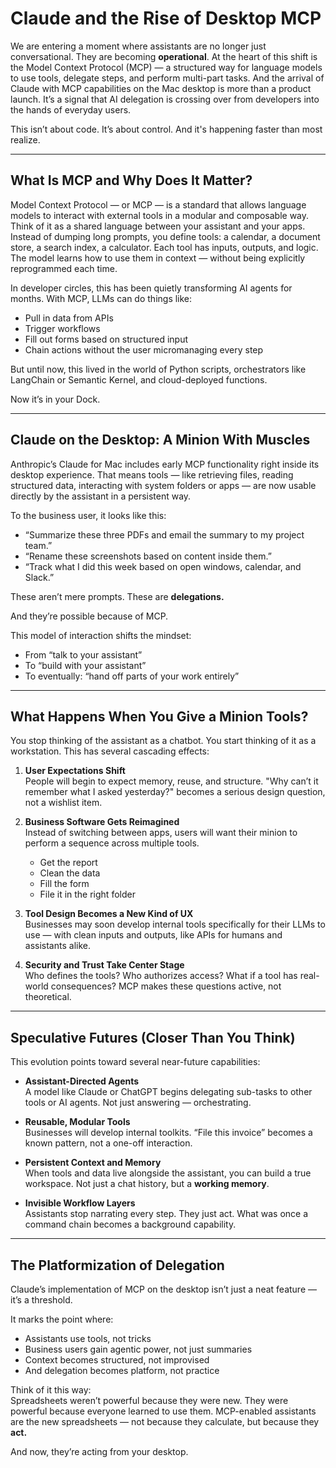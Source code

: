 # Claude and the Rise of Desktop MCP

We are entering a moment where assistants are no longer just conversational. They are becoming **operational**. At the heart of this shift is the Model Context Protocol (MCP) — a structured way for language models to use tools, delegate steps, and perform multi-part tasks. And the arrival of Claude with MCP capabilities on the Mac desktop is more than a product launch. It’s a signal that AI delegation is crossing over from developers into the hands of everyday users.

This isn’t about code. It’s about control. And it's happening faster than most realize.

---

## What Is MCP and Why Does It Matter?

Model Context Protocol — or MCP — is a standard that allows language models to interact with external tools in a modular and composable way. Think of it as a shared language between your assistant and your apps. Instead of dumping long prompts, you define tools: a calendar, a document store, a search index, a calculator. Each tool has inputs, outputs, and logic. The model learns how to use them in context — without being explicitly reprogrammed each time.

In developer circles, this has been quietly transforming AI agents for months. With MCP, LLMs can do things like:
- Pull in data from APIs
- Trigger workflows
- Fill out forms based on structured input
- Chain actions without the user micromanaging every step

But until now, this lived in the world of Python scripts, orchestrators like LangChain or Semantic Kernel, and cloud-deployed functions.

Now it’s in your Dock.

---

## Claude on the Desktop: A Minion With Muscles

Anthropic’s Claude for Mac includes early MCP functionality right inside its desktop experience. That means tools — like retrieving files, reading structured data, interacting with system folders or apps — are now usable directly by the assistant in a persistent way.

To the business user, it looks like this:
- “Summarize these three PDFs and email the summary to my project team.”
- “Rename these screenshots based on content inside them.”
- “Track what I did this week based on open windows, calendar, and Slack.”

These aren’t mere prompts. These are **delegations.**

And they’re possible because of MCP.

This model of interaction shifts the mindset:
- From “talk to your assistant”  
- To “build with your assistant”  
- To eventually: “hand off parts of your work entirely”

---

## What Happens When You Give a Minion Tools?

You stop thinking of the assistant as a chatbot. You start thinking of it as a workstation. This has several cascading effects:

1. **User Expectations Shift**  
   People will begin to expect memory, reuse, and structure. "Why can’t it remember what I asked yesterday?" becomes a serious design question, not a wishlist item.

2. **Business Software Gets Reimagined**  
   Instead of switching between apps, users will want their minion to perform a sequence across multiple tools.  
   - Get the report  
   - Clean the data  
   - Fill the form  
   - File it in the right folder

3. **Tool Design Becomes a New Kind of UX**  
   Businesses may soon develop internal tools specifically for their LLMs to use — with clean inputs and outputs, like APIs for humans and assistants alike.

4. **Security and Trust Take Center Stage**  
   Who defines the tools? Who authorizes access? What if a tool has real-world consequences? MCP makes these questions active, not theoretical.

---

## Speculative Futures (Closer Than You Think)

This evolution points toward several near-future capabilities:

- **Assistant-Directed Agents**  
  A model like Claude or ChatGPT begins delegating sub-tasks to other tools or AI agents. Not just answering — orchestrating.

- **Reusable, Modular Tools**  
  Businesses will develop internal toolkits. “File this invoice” becomes a known pattern, not a one-off interaction.

- **Persistent Context and Memory**  
  When tools and data live alongside the assistant, you can build a true workspace. Not just a chat history, but a **working memory**.

- **Invisible Workflow Layers**  
  Assistants stop narrating every step. They just act. What was once a command chain becomes a background capability.

---

## The Platformization of Delegation

Claude’s implementation of MCP on the desktop isn’t just a neat feature — it’s a threshold.

It marks the point where:
- Assistants use tools, not tricks  
- Business users gain agentic power, not just summaries  
- Context becomes structured, not improvised  
- And delegation becomes platform, not practice

Think of it this way:  
Spreadsheets weren’t powerful because they were new. They were powerful because everyone learned to use them. MCP-enabled assistants are the new spreadsheets — not because they calculate, but because they **act.**

And now, they’re acting from your desktop.